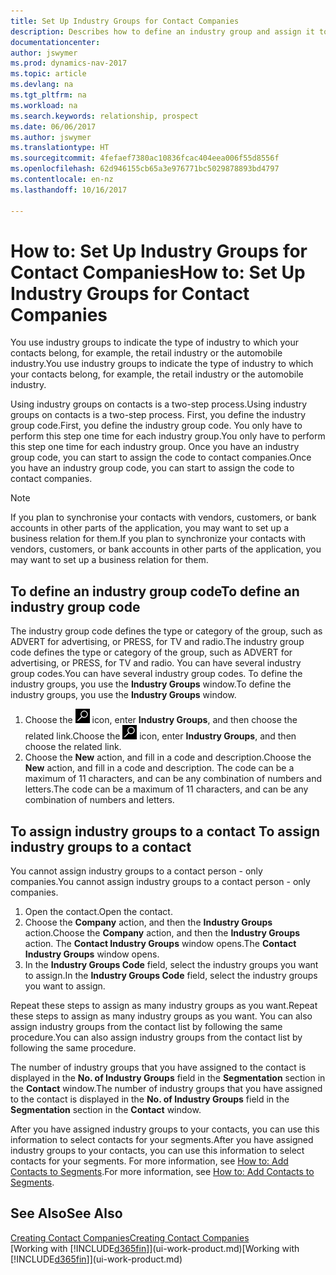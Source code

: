 ```yaml
---
title: Set Up Industry Groups for Contact Companies
description: Describes how to define an industry group and assign it to a contact company, for example, the retail industry or the automobile industry.
documentationcenter: 
author: jswymer
ms.prod: dynamics-nav-2017
ms.topic: article
ms.devlang: na
ms.tgt_pltfrm: na
ms.workload: na
ms.search.keywords: relationship, prospect
ms.date: 06/06/2017
ms.author: jswymer
ms.translationtype: HT
ms.sourcegitcommit: 4fefaef7380ac10836fcac404eea006f55d8556f
ms.openlocfilehash: 62d946155cb65a3e976771bc5029878893bd4797
ms.contentlocale: en-nz
ms.lasthandoff: 10/16/2017

---
```

# <a name="how-to-set-up-industry-groups-for-contact-companies"></a><span data-ttu-id="78ec8-103">How to: Set Up Industry Groups for Contact Companies</span><span class="sxs-lookup"><span data-stu-id="78ec8-103">How to: Set Up Industry Groups for Contact Companies</span></span>
<span data-ttu-id="78ec8-104">You use industry groups to indicate the type of industry to which your contacts belong, for example, the retail industry or the automobile industry.</span><span class="sxs-lookup"><span data-stu-id="78ec8-104">You use industry groups to indicate the type of industry to which your contacts belong, for example, the retail industry or the automobile industry.</span></span>

<span data-ttu-id="78ec8-105">Using industry groups on contacts is a two-step process.</span><span class="sxs-lookup"><span data-stu-id="78ec8-105">Using industry groups on contacts is a two-step process.</span></span> <span data-ttu-id="78ec8-106">First, you define the industry group code.</span><span class="sxs-lookup"><span data-stu-id="78ec8-106">First, you define the industry group code.</span></span> <span data-ttu-id="78ec8-107">You only have to perform this step one time for each industry group.</span><span class="sxs-lookup"><span data-stu-id="78ec8-107">You only have to perform this step one time for each industry group.</span></span> <span data-ttu-id="78ec8-108">Once you have an industry group code, you can start to assign the code to contact companies.</span><span class="sxs-lookup"><span data-stu-id="78ec8-108">Once you have an industry group code, you can start to assign the code to contact companies.</span></span>

> [!NOTE]  
>   <span data-ttu-id="78ec8-109">If you plan to synchronise your contacts with vendors, customers, or bank accounts in other parts of the application, you may want to set up a business relation for them.</span><span class="sxs-lookup"><span data-stu-id="78ec8-109">If you plan to synchronize your contacts with vendors, customers, or bank accounts in other parts of the application, you may want to set up a business relation for them.</span></span>

## <a name="to-define-an-industry-group-code"></a><span data-ttu-id="78ec8-110">To define an industry group code</span><span class="sxs-lookup"><span data-stu-id="78ec8-110">To define an industry group code</span></span>
<span data-ttu-id="78ec8-111">The industry group code defines the type or category of the group, such as ADVERT for advertising, or PRESS, for TV and radio.</span><span class="sxs-lookup"><span data-stu-id="78ec8-111">The industry group code defines the type or category of the group, such as ADVERT for advertising, or PRESS, for TV and radio.</span></span> <span data-ttu-id="78ec8-112">You can have several industry group codes.</span><span class="sxs-lookup"><span data-stu-id="78ec8-112">You can have several industry group codes.</span></span> <span data-ttu-id="78ec8-113">To define the industry groups, you use the **Industry Groups** window.</span><span class="sxs-lookup"><span data-stu-id="78ec8-113">To define the industry groups, you use the **Industry Groups** window.</span></span>

1. <span data-ttu-id="78ec8-114">Choose the ![Search for Page or Report](media/ui-search/search_small.png "Search for Page or Report icon") icon, enter **Industry Groups**, and then choose the related link.</span><span class="sxs-lookup"><span data-stu-id="78ec8-114">Choose the ![Search for Page or Report](media/ui-search/search_small.png "Search for Page or Report icon") icon, enter **Industry Groups**, and then choose the related link.</span></span>
2. <span data-ttu-id="78ec8-115">Choose the **New** action, and fill in a code and description.</span><span class="sxs-lookup"><span data-stu-id="78ec8-115">Choose the **New** action, and fill in a code and description.</span></span> <span data-ttu-id="78ec8-116">The code can be a maximum of 11 characters, and can be any combination of numbers and letters.</span><span class="sxs-lookup"><span data-stu-id="78ec8-116">The code can be a maximum of 11 characters, and can be any combination of numbers and letters.</span></span>

## <span data-ttu-id="78ec8-117"><a name="AssignIndustryGroupContact"></a> To assign industry groups to a contact</span><span class="sxs-lookup"><span data-stu-id="78ec8-117"><a name="AssignIndustryGroupContact"></a> To assign industry groups to a contact</span></span>
<span data-ttu-id="78ec8-118">You cannot assign industry groups to a contact person - only companies.</span><span class="sxs-lookup"><span data-stu-id="78ec8-118">You cannot assign industry groups to a contact person - only companies.</span></span>

1. <span data-ttu-id="78ec8-119">Open the contact.</span><span class="sxs-lookup"><span data-stu-id="78ec8-119">Open the contact.</span></span>
2. <span data-ttu-id="78ec8-120">Choose the **Company** action, and then the **Industry Groups** action.</span><span class="sxs-lookup"><span data-stu-id="78ec8-120">Choose the **Company** action, and then the **Industry Groups** action.</span></span> <span data-ttu-id="78ec8-121">The **Contact Industry Groups** window opens.</span><span class="sxs-lookup"><span data-stu-id="78ec8-121">The **Contact Industry Groups** window opens.</span></span>
3. <span data-ttu-id="78ec8-122">In the **Industry Groups Code** field, select the industry groups you want to assign.</span><span class="sxs-lookup"><span data-stu-id="78ec8-122">In the **Industry Groups Code** field, select the industry groups you want to assign.</span></span>

<span data-ttu-id="78ec8-123">Repeat these steps to assign as many industry groups as you want.</span><span class="sxs-lookup"><span data-stu-id="78ec8-123">Repeat these steps to assign as many industry groups as you want.</span></span> <span data-ttu-id="78ec8-124">You can also assign industry groups from the contact list by following the same procedure.</span><span class="sxs-lookup"><span data-stu-id="78ec8-124">You can also assign industry groups from the contact list by following the same procedure.</span></span>

<span data-ttu-id="78ec8-125">The number of industry groups that you have assigned to the contact is displayed in the **No. of Industry Groups** field in the **Segmentation** section in the **Contact** window.</span><span class="sxs-lookup"><span data-stu-id="78ec8-125">The number of industry groups that you have assigned to the contact is displayed in the **No. of Industry Groups** field in the **Segmentation** section in the **Contact** window.</span></span>

<span data-ttu-id="78ec8-126">After you have assigned industry groups to your contacts, you can use this information to select contacts for your segments.</span><span class="sxs-lookup"><span data-stu-id="78ec8-126">After you have assigned industry groups to your contacts, you can use this information to select contacts for your segments.</span></span> <span data-ttu-id="78ec8-127">For more information, see [How to: Add Contacts to Segments](marketing-add-contact-segment.md).</span><span class="sxs-lookup"><span data-stu-id="78ec8-127">For more information, see [How to: Add Contacts to Segments](marketing-add-contact-segment.md).</span></span>

## <a name="see-also"></a><span data-ttu-id="78ec8-128">See Also</span><span class="sxs-lookup"><span data-stu-id="78ec8-128">See Also</span></span>
[<span data-ttu-id="78ec8-129">Creating Contact Companies</span><span class="sxs-lookup"><span data-stu-id="78ec8-129">Creating Contact Companies</span></span>](marketing-create-contact-companies.md)  
<span data-ttu-id="78ec8-130">[Working with [!INCLUDE[d365fin](includes/d365fin_md.md)]](ui-work-product.md)</span><span class="sxs-lookup"><span data-stu-id="78ec8-130">[Working with [!INCLUDE[d365fin](includes/d365fin_md.md)]](ui-work-product.md)</span></span>

